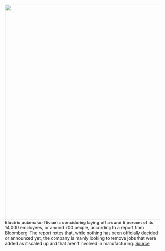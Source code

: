 <img src='https://cdn.vox-cdn.com/thumbor/gyJTGkznNHLl_uh5-nFRdwKdN74=/0x0:3000x2000/1200x800/filters:focal(1273x1359:1753x1839)/cdn.vox-cdn.com/uploads/chorus_image/image/71096622/20220622_Elliot_Ross_MediaDrives_R1S_On_Road_2823.0.jpg' width='700px' /><br/>
Electric automaker Rivian is considering laying off around 5 percent of its 14,000 employees, or around 700 people, according to a report from Bloomberg. The report notes that, while nothing has been officially decided or announced yet, the company is mainly looking to remove jobs that were added as it scaled up and that aren't involved in manufacturing.
<a href='https://www.theverge.com/2022/7/11/23204199/rivian-electric-vehicles-layoffs-planned-manufacturing'> Source <a/>